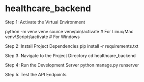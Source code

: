 # healthcare_backend
Step 1: Activate the Virtual Environment

python -m venv venv
source venv/bin/activate  # For Linux/Mac
venv\Scripts\activate     # For Windows

Step 2: Install Project Dependencies
pip install -r requirements.txt


Step 3: Navigate to the Project Directory
cd healthcare_backend


Step 4: Run the Development Server
python manage.py runserver


Step 5: Test the API Endpoints
